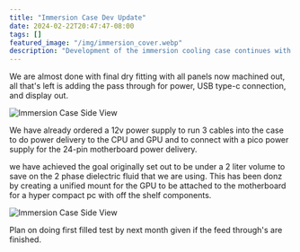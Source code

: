 ```yaml
---
title: "Immersion Case Dev Update"
date: 2024-02-22T20:47:47-08:00
tags: []
featured_image: "/img/immersion_cover.webp"
description: "Development of the immersion cooling case continues with initial fitment prototype done."
---
```


We are almost done with final dry fitting with all panels now machined out, all that's left is adding the pass through for power, USB type-c connection, and display out. 

![Immersion Case Side View](/img/immersion_case1.webp)

We have already ordered a 12v power supply to run 3 cables into the case to do power delivery to the CPU and GPU and to connect with a pico power supply for the 24-pin motherboard power delivery.

we have achieved the goal originally set out to be under a 2 liter volume to save on the 2 phase dielectric fluid that we are using. This has been donz by creating a unified mount for the GPU to be attached to the motherboard for a hyper compact pc with off the shelf components.

![Immersion Case Side View](/img/immersion_case2.webp)

Plan on doing first filled test by next month given if the feed through's are finished.
